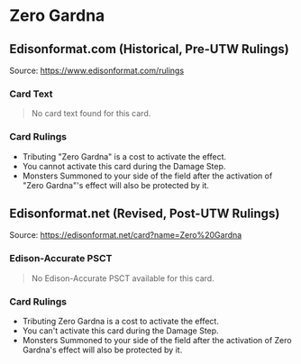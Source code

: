 # Zero Gardna

## Edisonformat.com (Historical, Pre-UTW Rulings)

Source: https://www.edisonformat.com/rulings

### Card Text

> No card text found for this card.

### Card Rulings

*   Tributing "Zero Gardna" is a cost to activate the effect.
*   You cannot activate this card during the Damage Step.
*   Monsters Summoned to your side of the field after the activation of "Zero Gardna"'s effect will also be protected by it.

## Edisonformat.net (Revised, Post-UTW Rulings)

Source: https://edisonformat.net/card?name=Zero%20Gardna

### Edison-Accurate PSCT

> No Edison-Accurate PSCT available for this card.

### Card Rulings

*   Tributing Zero Gardna is a cost to activate the effect.
*   You can't activate this card during the Damage Step.
*   Monsters Summoned to your side of the field after the activation of Zero Gardna's effect will also be protected by it.
            